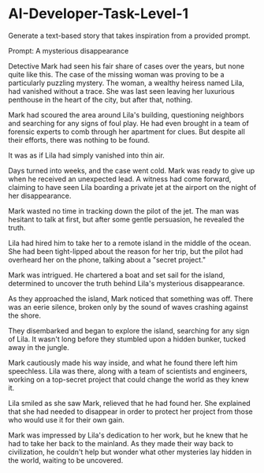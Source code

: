 # AI-Developer-Task-Level-1
Generate a text-based story that takes inspiration from a provided prompt.

Prompt: A mysterious disappearance

Detective Mark had seen his fair share of cases over the years, but none quite like this. The case of the missing woman was proving to be a particularly puzzling mystery. The woman, a wealthy heiress named Lila, had vanished without a trace. She was last seen leaving her luxurious penthouse in the heart of the city, but after that, nothing.

Mark had scoured the area around Lila's building, questioning neighbors and searching for any signs of foul play. He had even brought in a team of forensic experts to comb through her apartment for clues. But despite all their efforts, there was nothing to be found.

It was as if Lila had simply vanished into thin air.

Days turned into weeks, and the case went cold. Mark was ready to give up when he received an unexpected lead. A witness had come forward, claiming to have seen Lila boarding a private jet at the airport on the night of her disappearance.

Mark wasted no time in tracking down the pilot of the jet. The man was hesitant to talk at first, but after some gentle persuasion, he revealed the truth.

Lila had hired him to take her to a remote island in the middle of the ocean. She had been tight-lipped about the reason for her trip, but the pilot had overheard her on the phone, talking about a "secret project."

Mark was intrigued. He chartered a boat and set sail for the island, determined to uncover the truth behind Lila's mysterious disappearance.

As they approached the island, Mark noticed that something was off. There was an eerie silence, broken only by the sound of waves crashing against the shore.

They disembarked and began to explore the island, searching for any sign of Lila. It wasn't long before they stumbled upon a hidden bunker, tucked away in the jungle.

Mark cautiously made his way inside, and what he found there left him speechless. Lila was there, along with a team of scientists and engineers, working on a top-secret project that could change the world as they knew it.

Lila smiled as she saw Mark, relieved that he had found her. She explained that she had needed to disappear in order to protect her project from those who would use it for their own gain.

Mark was impressed by Lila's dedication to her work, but he knew that he had to take her back to the mainland. As they made their way back to civilization, he couldn't help but wonder what other mysteries lay hidden in the world, waiting to be uncovered.
